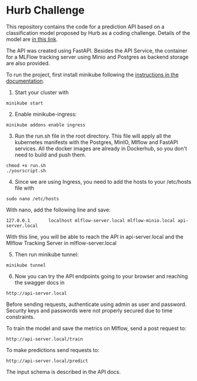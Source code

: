 # Hurb Challenge

This repository contains the code for a prediction API based on a classification model proposed by Hurb as a coding challenge.
Details of the model are [in this link](https://www.kaggle.com/code/niteshyadav3103/hotel-booking-prediction-99-5-acc).

The API was created using FastAPI. Besides the API Service, the container for a MLFlow tracking server using Minio and Postgres as backend storage are also provided.

To run the project, first install minikube following the [instructions in the documentation](https://minikube.sigs.k8s.io/docs/start/).

1. Start your cluster with
```
minikube start
```
2. Enable minikube-ingress:

```
minikube addons enable ingress
```

3. Run the run.sh file in the root directory. This file will apply all the kubernetes manifests with the Postgres, MinIO, Mlflow and FastAPI services. All the docker images are already in Dockerhub, so you don't need to build and push them.

```
chmod +x run.sh
./yourscript.sh
```

4. Since we are using Ingress, you need to add the hosts to your /etc/hosts file with

```
sudo nano /etc/hosts
```

With nano, add the following line and save:

```
127.0.0.1       localhost mlflow-server.local mlflow-minio.local api-server.local
```

With this line, you will be able to reach the API in api-server.local and the Mlflow Tracking Server in mlflow-server.local

5. Then run minikube tunnel:

```
minikube tunnel
```

6. Now you can try the API endpoints going to your browser and reaching the swagger docs in

```
http://api-server.local

```
Before sending requests, authenticate using admin as user and password. Security keys and passwords were not properly secured due to time constraints.

To train the model and save the metrics on Mlflow, send a post request to:

```
http://api-server.local/train

```

To make predictions send requests to:

```
http://api-server.local/predict

```

The input schema is described in the API docs.
